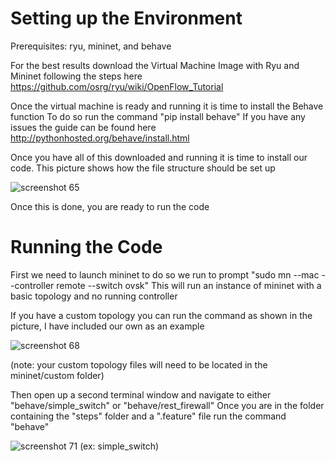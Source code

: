 # Setting up the Environment
Prerequisites: ryu, mininet, and behave

For the best results download the Virtual Machine Image with Ryu and Mininet following the steps here https://github.com/osrg/ryu/wiki/OpenFlow_Tutorial 

Once the virtual machine is ready and running it is time to install the Behave function
To do so run the command "pip install behave"
If you have any issues the guide can be found here http://pythonhosted.org/behave/install.html

Once you have all of this downloaded and running it is time to install our code. 
This picture shows how the file structure should be set up

![screenshot 65](https://user-images.githubusercontent.com/25207378/29027615-0bb0d5f4-7b47-11e7-922d-037beca710b5.png)

Once this is done, you are ready to run the code

# Running the Code

First we need to launch mininet to do so we run to prompt "sudo mn --mac --controller remote --switch ovsk"
This will run an instance of mininet with a basic topology and no running controller

If you have a custom topology you can run the command as shown in the picture, I have included our own as an example

![screenshot 68](https://user-images.githubusercontent.com/25207378/29029230-96a5b300-7b4c-11e7-8c07-0bfec353f237.png)

(note: your custom topology files will need to be located in the mininet/custom folder)

Then open up a second terminal window and navigate to either "behave/simple_switch" or "behave/rest_firewall"
Once you are in the folder containing the "steps" folder and a ".feature" file run the command "behave"

![screenshot 71](https://user-images.githubusercontent.com/25207378/29029921-efdd5c78-7b4e-11e7-8f21-f2aee133b25b.png)
(ex: simple_switch)
